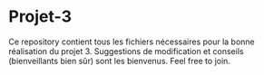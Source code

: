 # Projet-3
Ce repository contient tous les fichiers nécessaires pour la bonne réalisation du projet 3. Suggestions de modification et conseils (bienveillants bien sûr) sont les bienvenus.
Feel free to join.
